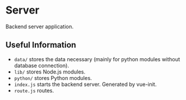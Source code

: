 # Server
Backend server application.

## Useful Information
- `data/` stores the data necessary (mainly for python modules without database connection).
- `lib/` stores Node.js modules.
- `python/` stores Python modules.
- `index.js` starts the backend server. Generated by vue-init.
- `route.js` routes.